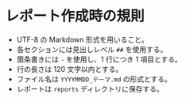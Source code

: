 # レポート作成時の規則

- UTF-8 の Markdown 形式を用いること。
- 各セクションには見出しレベル `##` を使用する。
- 箇条書きには `-` を使用し、1 行につき 1 項目とする。
- 行の長さは 120 文字以内とする。
- ファイル名は `YYYYMMDD_テーマ.md` の形式とする。
- レポートは `reports` ディレクトリに保存する。
